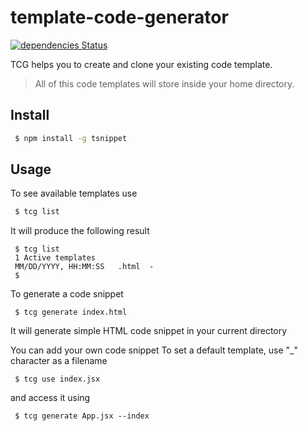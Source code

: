 # template-code-generator

[![dependencies Status](https://david-dm.org/request/request/status.svg)](https://david-dm.org/request/request)

TCG helps you to create and clone your existing code template.

> All of this code templates will store inside your home directory.

## Install

```sh
 $ npm install -g tsnippet
```

## Usage

To see available templates use
```sh
 $ tcg list
```

It will produce the following result

```
 $ tcg list
 1 Active templates
 MM/DD/YYYY, HH:MM:SS   .html  -
 $
```

To generate a code snippet
```
 $ tcg generate index.html
```
It will generate simple HTML code snippet in your current directory

You can add your own code snippet
To set a default template, use "_" character as a filename
```
 $ tcg use index.jsx
```
and access it using
```
 $ tcg generate App.jsx --index
```